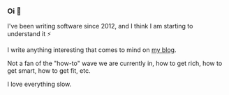 ### Oi 👋

I've been writing software since 2012, and I think I am starting to understand it ⚡

I write anything interesting that comes to mind on [my blog](https://gerep.github.io/).

Not a fan of the "how-to" wave we are currently in, how to get rich, how to get smart, how to get fit, etc.

I love everything slow.

